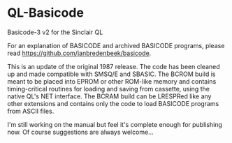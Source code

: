 # QL-Basicode
 Basicode-3 v2 for the Sinclair QL

For an explanation of BASICODE and archived BASICODE programs, please read https://github.com/janbredenbeek/basicode.

This is an update of the original 1987 release. The code has been cleaned up and made compatible with SMSQ/E and SBASIC.
The BCROM build is meant to be placed into EPROM or other ROM-like memory and contains timing-critical routines for loading and
saving from cassette, using the native QL's NET interface.
The BCRAM build can be LRESPRed like any other extensions and contains only the code to load BASICODE programs from ASCII files.

I'm still working on the manual but feel it's complete enough for publishing now. Of course suggestions are always welcome...
